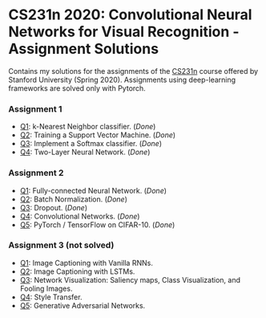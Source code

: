 # CS231n 2020: Convolutional Neural Networks for Visual Recognition - Assignment Solutions

Contains my solutions for the assignments of the [CS231n](http://cs231n.stanford.edu/) course offered by Stanford University (Spring 2020).
Assignments using deep-learning frameworks are solved only with Pytorch.

### Assignment 1
- [Q1](): k-Nearest Neighbor classifier. (_Done_)
- [Q2](): Training a Support Vector Machine. (_Done_)
- [Q3](): Implement a Softmax classifier. (_Done_)
- [Q4](): Two-Layer Neural Network. (_Done_)

### Assignment 2
- [Q1](): Fully-connected Neural Network. (_Done_)
- [Q2](): Batch Normalization. (_Done_)
- [Q3](): Dropout. (_Done_)
- [Q4](): Convolutional Networks. (_Done_)
- [Q5](): PyTorch / TensorFlow on CIFAR-10. (_Done_)

### Assignment 3 (not solved)
- [Q1](): Image Captioning with Vanilla RNNs.
- [Q2](): Image Captioning with LSTMs. 
- [Q3](): Network Visualization: Saliency maps, Class Visualization, and Fooling Images. 
- [Q4](): Style Transfer. 
- [Q5](): Generative Adversarial Networks. 
